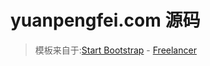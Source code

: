 # yuanpengfei.com 源码
> 模板来自于:[Start Bootstrap](http://startbootstrap.com/) - [Freelancer](http://startbootstrap.com/template-overviews/freelancer/)